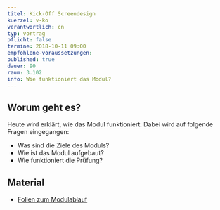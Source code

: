 ```yaml
---
titel: Kick-Off Screendesign
kuerzel: v-ko
verantwortlich: cn
typ: vortrag
pflicht: false
termine: 2018-10-11 09:00
empfohlene-voraussetzungen: 
published: true
dauer: 90
raum: 3.102
info: Wie funktioniert das Modul?
---
```



## Worum geht es?

Heute wird erklärt, wie das Modul funktioniert. Dabei wird auf folgende Fragen eingegangen:
- Was sind die Ziele des Moduls?
- Wie ist das Modul aufgebaut?
- Wie funktioniert die Prüfung?


## Material
* [Folien zum Modulablauf](../../download/inputs/000-about-screendesign.pdf)